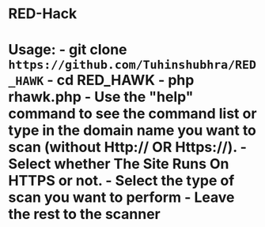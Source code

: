 # RED-Hack
# Usage: - git clone `https://github.com/Tuhinshubhra/RED_HAWK` - cd RED_HAWK - php rhawk.php - Use the "help" command to see the command list or type in the domain name you want to scan (without Http:// OR Https://). - Select whether The Site Runs On HTTPS or not. - Select the type of scan you want to perform - Leave the rest to the scanner
